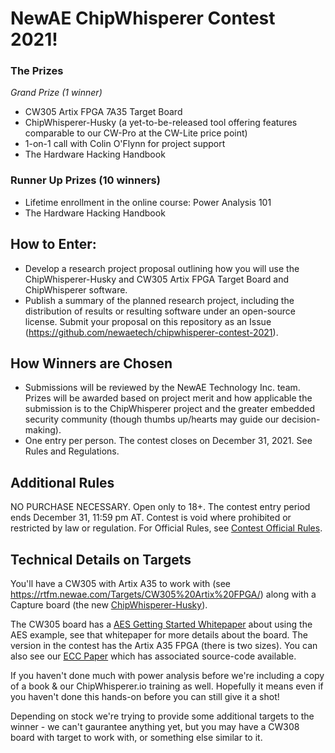 # NewAE ChipWhisperer Contest 2021!

### The Prizes ###
*Grand Prize (1 winner)*
* CW305 Artix FPGA 7A35 Target Board 
* ChipWhisperer-Husky (a yet-to-be-released tool offering features comparable to our CW-Pro at the CW-Lite price point)
* 1-on-1 call with Colin O'Flynn for project support
* The Hardware Hacking Handbook

### Runner Up Prizes (10 winners) ###
* Lifetime enrollment in the online course: Power Analysis 101
* The Hardware Hacking Handbook

## How to Enter: ##

* Develop a research project proposal outlining how you will use the ChipWhisperer-Husky and CW305 Artix FPGA Target Board and ChipWhisperer software.
* Publish a summary of the planned research project, including the distribution of results or resulting software under an open-source license. Submit your proposal on this repository as an Issue (https://github.com/newaetech/chipwhisperer-contest-2021).

## How Winners are Chosen ##

* Submissions will be reviewed by the NewAE Technology Inc. team. Prizes will be awarded based on project merit and how applicable the submission is to the ChipWhisperer project and the greater embedded security community (though thumbs up/hearts may guide our decision-making).
* One entry per person. The contest closes on December 31, 2021. See Rules and Regulations.

## Additional Rules ##

NO PURCHASE NECESSARY. Open only to 18+. The contest entry period ends December 31, 11:59 pm AT. Contest is void where prohibited or restricted by law or regulation. For Official Rules, see [Contest Official Rules](https://www.newae.com/_files/ugd/f179df_068ebae853564efdb901861e6147d07e.pdf).

## Technical Details on Targets

You'll have a CW305 with Artix A35 to work with (see https://rtfm.newae.com/Targets/CW305%20Artix%20FPGA/) along with a Capture board (the new [ChipWhisperer-Husky](https://www.crowdsupply.com/newae/chipwhisperer-husky)).

The CW305 board has a [AES Getting Started Whitepaper](http://media.newae.com/appnotes/NAE0010_Whitepaper_CW305_AES_SCA_Attack.pdf) about using the AES example, see that whitepaper for more details about the board. The version in the contest has the Artix A35 FPGA (there is two sizes). You can also see our [ECC Paper](https://eprint.iacr.org/2021/1520.pdf) which has associated source-code available.

If you haven't done much with power analysis before we're including a copy of a book & our ChipWhisperer.io training as well. Hopefully it means even if you haven't done this hands-on before you can still give it a shot!

Depending on stock we're trying to provide some additional targets to the winner - we can't gaurantee anything yet, but you may have a CW308 board with target to work with, or something else similar to it.
